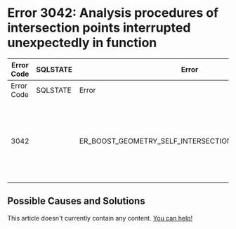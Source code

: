 
# Error 3042: Analysis procedures of intersection points interrupted unexpectedly in function


| Error Code | SQLSTATE | Error | Description |
| --- | --- | --- | --- |
| Error Code | SQLSTATE | Error | Description |
| 3042 |  | ER_BOOST_GEOMETRY_SELF_INTERSECTION_POINT_EXCEPTION | Analysis procedures of intersection points interrupted unexpectedly in function %s. |




## Possible Causes and Solutions


This article doesn't currently contain any content. [You can help!](/kb/en/writing-and-editing-knowledge-base-articles/)

